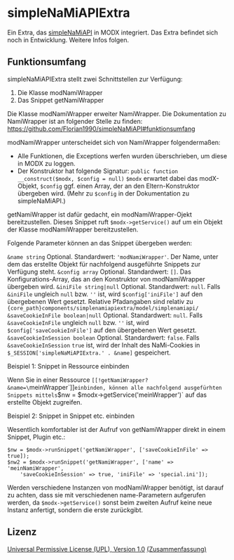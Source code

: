 # simpleNaMiAPIExtra

Ein Extra, das [simpleNaMiAPI](https://github.com/Florian1990/simpleNaMiAPI) in
MODX integriert. Das Extra befindet sich noch in Entwicklung. Weitere Infos
folgen.

## Funktionsumfang

simpleNaMiAPIExtra stellt zwei Schnittstellen zur Verfügung:

1. Die Klasse modNamiWrapper
2. Das Snippet getNamiWrapper

Die Klasse modNamiWrapper erweiter NamiWrapper. Die Dokumentation zu NamiWrapper
ist an folgender Stelle zu finden:
https://github.com/Florian1990/simpleNaMiAPI#funktionsumfang

modNamiWrapper unterscheidet sich von NamiWrapper folgendermaßen:

* Alle Funktionen, die Exceptions werfen wurden überschrieben, um diese in MODX
  zu loggen.
* Der Konstruktor hat folgende Signatur:
  `public function __construct($modx, $config = null)`
  `$modx` erwartet dabei das modX-Objekt, `$config` ggf. einen Array, der an den
  Eltern-Konstruktor übergeben wird. (Mehr zu `$config` in der Dokumentation zu
  simpleNaMiAPI.)

getNamiWrapper ist dafür gedacht, ein modNamiWrapper-Ojekt bereitzustellen.
Dieses Snippet ruft `$modx->getService()` auf um ein Objekt der Klasse
modNamiWrapper bereitzustellen.

Folgende Parameter können an das Snippet übergeben werden:

`&name string` Optional. Standardwert: `'modNamiWrapper'`. Der Name, unter dem
    das erstellte Objekt für nachfolgend ausgeführte Snippets zur Verfügung
    steht.
`&config array` Optional. Standardwert: `[]`. Das Konfigurations-Array, das an
    den Konstruktor von modNamiWrapper übergeben wird.
`&iniFile string|null` Optional. Standardwert: `null`. Falls `&iniFile` ungleich
    `null` bzw. `''` ist, wird `$config['iniFile']` auf den übergebenen Wert
    gesetzt. Relative Pfadangaben sind relativ zu
    `{core_path}components/simplenamiapiextra/model/simplenamiapi/`
`&saveCookieInFile boolean|null` Optional. Standardwert: `null`. Falls
    `&saveCookieInFile` ungleich `null` bzw. `''` ist, wird
    `$config['saveCookieInFile']` auf den übergebenen Wert gesetzt.
`&saveCookieInSession boolean` Optional. Standardwert: `false`. Falls
    `&saveCookieInSession` `true` ist, wird der Inhalt des NaMi-Cookies in
    `$_SESSION['simpleNaMiAPIExtra.' . &name]` gespeichert.

Beispiel 1: Snippet in Ressource einbinden

Wenn Sie in einer Ressource `[[!getNamiWrapper? &name=\`meinWrapper\`]]`
einbinden, können alle nachfolgend ausgefürhten Snippets mittels `$nw =
$modx->getService('meinWrapper')` auf das erstellte Objekt zugreifen.

Beispiel 2: Snippet in Snippet etc. einbinden

Wesentlich komfortabler ist der Aufruf von getNamiWrapper direkt in einem
Snippet, Plugin etc.:

```
$nw = $modx->runSnippet('getNamiWrapper', ['saveCookieInFile' => true]);
$nw2 = $modx->runSnippet('getNamiWrapper', ['name' => 'meinNamiWrapper',
    'saveCookieInSession' => true, 'iniFile' => 'special.ini']);
```

Werden verschiedene Instanzen von modNamiWrapper benötigt, ist darauf zu achten,
dass sie mit verschiedenen name-Parametern aufgerufen werden, da
`$modx->getService()` sonst beim zweiten Aufruf keine neue Instanz anfertigt,
sondern die erste zurückgibt.

## Lizenz
[Universal Permissive License (UPL), Version 1.0](LICENSE.md)
[(Zusammenfassung)](https://tldrlegal.com/license/universal-permissive-license-1.0-(upl-1.0))